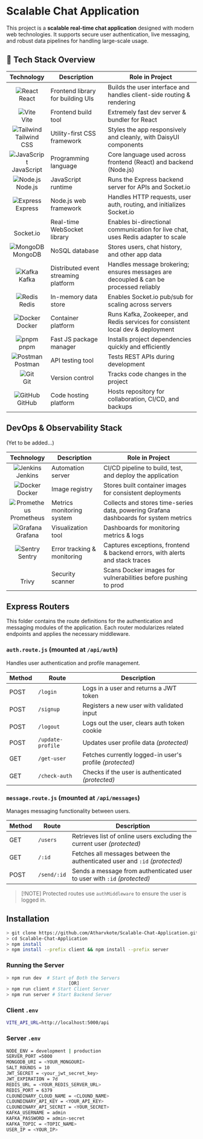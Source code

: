 # Scalable Chat Application

This project is a **scalable real-time chat application** designed with modern web technologies.
It supports secure user authentication, live messaging, and robust data pipelines for handling large-scale usage.

## 🚀 Tech Stack Overview

| Technology                                                                                     | Description                          | Role in Project                                                                       |
| ---------------------------------------------------------------------------------------------- | ------------------------------------ | ------------------------------------------------------------------------------------- |
| <div align="center">![React](https://skillicons.dev/icons?i=react)<br>React</div>              | Frontend library for building UIs    | Builds the user interface and handles client-side routing & rendering                 |
| <div align="center">![Vite](https://skillicons.dev/icons?i=vite)<br>Vite</div>                 | Frontend build tool                  | Extremely fast dev server & bundler for React                                         |
| <div align="center">![Tailwind](https://skillicons.dev/icons?i=tailwind)<br>Tailwind CSS</div> | Utility-first CSS framework          | Styles the app responsively and cleanly, with DaisyUI components                      |
| <div align="center">![JavaScript](https://skillicons.dev/icons?i=js)<br>JavaScript</div>       | Programming language                 | Core language used across frontend (React) and backend (Node.js)                      |
| <div align="center">![Node.js](https://skillicons.dev/icons?i=nodejs)<br>Node.js</div>         | JavaScript runtime                   | Runs the Express backend server for APIs and Socket.io                                |
| <div align="center">![Express](https://skillicons.dev/icons?i=express)<br>Express</div>        | Node.js web framework                | Handles HTTP requests, user auth, routing, and initializes Socket.io                  |
| <div align="center"><br>Socket.io</div>                                                      | Real-time WebSocket library          | Enables bi-directional communication for live chat, uses Redis adapter to scale       |
| <div align="center">![MongoDB](https://skillicons.dev/icons?i=mongodb)<br>MongoDB</div>        | NoSQL database                       | Stores users, chat history, and other app data                                        |
| <div align="center">![Kafka](https://skillicons.dev/icons?i=kafka)<br>Kafka</div>              | Distributed event streaming platform | Handles message brokering; ensures messages are decoupled & can be processed reliably |
| <div align="center">![Redis](https://skillicons.dev/icons?i=redis)<br>Redis</div>              | In-memory data store                 | Enables Socket.io pub/sub for scaling across servers                                  |
| <div align="center">![Docker](https://skillicons.dev/icons?i=docker)<br>Docker</div>           | Container platform                   | Runs Kafka, Zookeeper, and Redis services for consistent local dev & deployment       |
| <div align="center">![pnpm](https://skillicons.dev/icons?i=pnpm)<br>pnpm</div>                 | Fast JS package manager              | Installs project dependencies quickly and efficiently                                 |
| <div align="center">![Postman](https://skillicons.dev/icons?i=postman)<br>Postman</div>        | API testing tool                     | Tests REST APIs during development                                                    |
| <div align="center">![Git](https://skillicons.dev/icons?i=git)<br>Git</div>                    | Version control                      | Tracks code changes in the project                                                    |
| <div align="center">![GitHub](https://skillicons.dev/icons?i=github)<br>GitHub</div>           | Code hosting platform                | Hosts repository for collaboration, CI/CD, and backups                                |

## DevOps & Observability Stack

(Yet to be added...)

| Technology                                                                                         | Description                 | Role in Project                                                              |
| -------------------------------------------------------------------------------------------------- | --------------------------- | ---------------------------------------------------------------------------- |
| <div align="center">![Jenkins](https://skillicons.dev/icons?i=jenkins)<br>Jenkins</div>            | Automation server           | CI/CD pipeline to build, test, and deploy the application                    |
| <div align="center">![Docker](https://skillicons.dev/icons?i=docker)<br>Docker</div> | Image registry              | Stores built container images for consistent deployments
| <div align="center">![Prometheus](https://skillicons.dev/icons?i=prometheus)<br>Prometheus</div> | Metrics monitoring system | Collects and stores time-series data, powering Grafana dashboards for system metrics |
| <div align="center">![Grafana](https://skillicons.dev/icons?i=grafana)<br>Grafana</div>            | Visualization tool          | Dashboards for monitoring metrics & logs                                     |
| <div align="center">![Sentry](https://skillicons.dev/icons?i=sentry)<br>Sentry</div>               | Error tracking & monitoring | Captures exceptions, frontend & backend errors, with alerts and stack traces |
| <div align="center"><br>Trivy</div>                                                             | Security scanner            | Scans Docker images for vulnerabilities before pushing to prod               |

## Express Routers

This folder contains the route definitions for the authentication and messaging modules of the application. Each router modularizes related endpoints and applies the necessary middleware.

### `auth.route.js` (mounted at `/api/auth`)

Handles user authentication and profile management.

| Method | Route             | Description                                              |
| ------ | ----------------- | -------------------------------------------------------- |
| POST   | `/login`          | Logs in a user and returns a JWT token                   |
| POST   | `/signup`         | Registers a new user with validated input                |
| POST   | `/logout`         | Logs out the user, clears auth token cookie              |
| POST   | `/update-profile` | Updates user profile data *(protected)*                  |
| GET    | `/get-user`       | Fetches currently logged-in user's profile *(protected)* |
| GET    | `/check-auth`     | Checks if the user is authenticated *(protected)*        |

### `message.route.js` (mounted at `/api/messages`)

Manages messaging functionality between users.

| Method | Route       | Description                                                                 |
| ------ | ----------- | --------------------------------------------------------------------------- |
| GET    | `/users`    | Retrieves list of online users excluding the current user *(protected)*     |
| GET    | `/:id`      | Fetches all messages between the authenticated user and `:id` *(protected)* |
| POST   | `/send/:id` | Sends a message from authenticated user to user with `:id` *(protected)*    |

> [!NOTE] Protected routes use `authMiddleware` to ensure the user is logged in.


##  Installation

```bash
> git clone https://github.com/Atharvkote/Scalable-Chat-Application.git
> cd Scalable-Chat-Application
> npm install
> npm install --prefix client && npm install --prefix server
```

###  Running the Server

```bash
> npm run dev  # Start of Both the Servers
                       [OR]
> npm run client # Start Client Server
> npm run server # Start Backend Server
```

### Client `.env`

```bash
VITE_API_URL=http://localhost:5000/api
```

### Server `.env`

```bash
NODE_ENV = development | production
SERVER_PORT =5000
MONGODB_URI = <YOUR_MONGOURI>
SALT_ROUNDS = 10
JWT_SECRET = <your_jwt_secret_key>
JWT_EXPIRATION = 7d
REDIS_URL = <YOUR_REDIS_SERVER_URL>
REDIS_PORT = 6379
CLOUNDINARY_CLOUD_NAME = <CLOUND_NAME>
CLOUNDINARY_API_KEY = <YOUR_API_KEY>
CLOUNDINARY_API_SECRET = <YOUR_SECRET>
KAFKA_USERNAME = admin
KAFKA_PASSWORD = admin-secret
KAFKA_TOPIC = <TOPIC_NAME>
USER_IP = <YOUR_IP>
```
